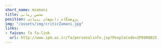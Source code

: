 ```yaml
---
short_name: mzamani
title: محسن زمانی
position: پژوهشگاه دانش‌های بنیادی
img: "/assets/img/criticZamani.jpg"
links:
- faicon: fa fa-link
  url: http://www.ipm.ac.ir/fa/personalinfo.jsp?PeopleCode=IP0900025
---
```

